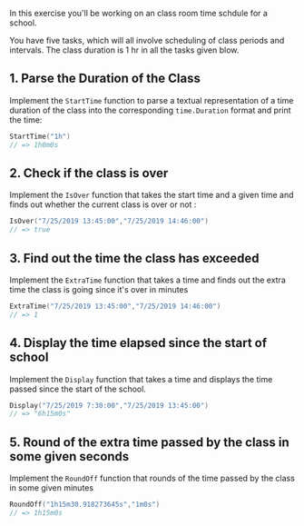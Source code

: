 In this exercise you'll be working on an class room time schdule for a school. 

You have five tasks, which will all involve scheduling of class periods and intervals. The class duration is 1 hr in all the tasks given blow.

## 1. Parse the Duration of the Class

Implement the `StartTime` function to parse a textual representation of a time duration of the class into the corresponding `time.Duration` format and print the time:

```go
StartTime("1h")
// => 1h0m0s
```

## 2. Check if the class is over

Implement the `IsOver` function that takes the start time and a given time and finds out whether the current class is over or not :

```go
IsOver("7/25/2019 13:45:00","7/25/2019 14:46:00")
// => true
```

## 3. Find out the time the class has exceeded

Implement the `ExtraTime` function that takes a time and finds out the extra time the class is going since it's over in minutes

```go
ExtraTime("7/25/2019 13:45:00","7/25/2019 14:46:00")
// => 1 
```

## 4. Display the time elapsed since the start of school 

Implement the `Display` function that takes a time and displays the time passed since the start of the school.

```go
Display("7/25/2019 7:30:00","7/25/2019 13:45:00")
// => "6h15m0s"
```

## 5. Round of the extra time passed by the class in some given seconds

Implement the `RoundOff` function that rounds of the time passed by the class in some given minutes

```go
RoundOff("1h15m30.918273645s","1m0s")
// => 1h15m0s
```
